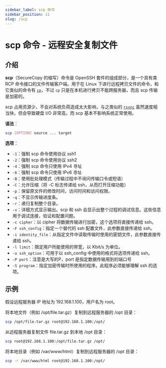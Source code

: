 ```yaml
---
sidebar_label: scp 命令
sidebar_position: 11
slug: /scp
---
```


# scp 命令 - 远程安全复制文件



## 介绍

**scp**（SecureCopy 的缩写）命令是 OpenSSH 套件的组成部分，是一个具有类 RCP 命令接口的文件传输客户端。用于在 Linux 下进行远程拷贝文件的命令，和它类似的命令有 [`cp`](/linux-command/cp)，不过 `cp` 只是在本机进行拷贝不能跨服务器，而且 scp 传输是加密的。

scp 占用资源少，不会对系统负荷造成太大影响，与之类似的 [`rsync`](/linux-command/rsync) 虽然速度相当快，但会导致硬盘 I/O 非常高，而 scp 基本不影响系统正常使用。

**语法**：

```bash
scp [OPTION] source ... target
```

**选项**：

- `-1`：强制 scp 命令使用协议 ssh1
- `-2`：强制 scp 命令使用协议 ssh2
- `-4`：强制 scp 命令只使用 IPv4 寻址
- `-6`：强制 scp 命令只使用 IPv6 寻址
- `-B`：使用批处理模式（传输过程中不询问传输口令或短语）
- `-C`：允许压缩（将 -C 标志传递给 ssh，从而打开压缩功能）
- `-p`：保留原文件的修改时间，访问时间和访问权限。
- `-q`：不显示传输进度条。
- `-r`：递归复制整个目录。
- `-v`：详细方式显示输出。scp 和 ssh 会显示出整个过程的调试信息。这些信息用于调试连接，验证和配置问题。
- `-c cipher`：以 cipher 将数据传输进行加密，这个选项将直接传递给 ssh。
- `-F ssh_config`：指定一个替代的 ssh 配置文件，此参数直接传递给 ssh。
- `-i identity_file`：从指定文件中读取传输时使用的密钥文件，此参数直接传递给 ssh。
- `-l limit`：限定用户所能使用的带宽，以 Kbit/s 为单位。  
- `-o ssh_option`：可用于以 ssh_config 中使用的格式将选项传递给 ssh。
- `-P port`：注意是大写的P，port 是指定数据传输用到的端口号
- `-S program`：指定加密传输时所使用的程序。此程序必须能够理解 ssh 的选项。



## 示例

假设远程服务器 IP 地址为 192.168.1.100，用户名为 root。

将本地文件（例如 /opt/file.tar.gz）复制到远程服务器的 /opt 目录：

```bash
scp /opt/file.tar.gz root@192.168.1.100:/opt/
```

从远程服务器复制文件 file.tar.gz 到本地 /opt 目录：

```bash
scp root@192.168.1.100:/opt/file.tar.gz /opt/
```

将本地目录（例如 /var/www/html）复制到远程服务器的 /opt 目录：

```bash
scp -r /var/www/html root@192.168.1.100:/opt/
```


